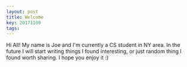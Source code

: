 ```yaml
---
layout: post
title: Welcome
key: 20171109
tags: 
---
```


Hi All! My name is Joe and I'm currently a CS student in NY area. In the future I will start writing things I found interesting, or just random thing I found worth sharing. I hope you enjoy it :)  
